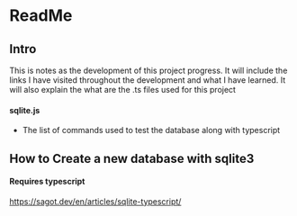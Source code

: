 # ReadMe
## Intro
This is notes as the development of this project progress. It will include the links I have visited throughout the development and what I have learned. It will also explain the what are the .ts files used for this project

#### sqlite.js
- The list of commands used to test the database along with typescript
## How to Create a new database with sqlite3 
#### Requires typescript
https://sagot.dev/en/articles/sqlite-typescript/
